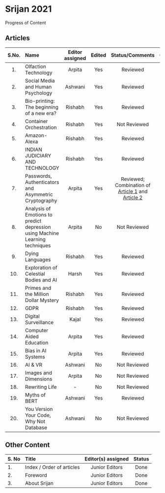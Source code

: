 # Srijan 2021
Progress of Content


## Articles

S.No.   |         Name            | Editor assigned   | Edited | Status/Comments   | Conclusion 
:------:|:----------------------- |:-----------------:|:------:|:-----------------:|:------------:
|1. | Olfaction Technology  | Arpita | Yes | Reviewed | Yes |
|2. | Social Media and Human Psychology | Ashwani | Yes  | Reviewed | Yes |
|3. | Bio-printing: The beginning of a new era? | Rishabh | Yes | Reviewed | Yes |
|4. | Container Orchestration | Rishabh | Yes | Not Reviewed | Yes |
|5. | Amazon-Alexa | Rishabh | Yes | Reviewed | Yes  |
|6. | INDIAN JUDICIARY AND TECHNOLOGY | Rishabh | Yes | Reviewed | Yes |
|7. | Passwords, Authenticators and Asymmetric Cryptography | Arpita | Yes | Reviewed; Combination of [Article 1](https://github.com/RishPoria/Srijan-2021/blob/1b40884a2640003075242fa250f45e7f2661903a/articles/Original/Certificate-Based%20authentication%20and%20asymmetric%20cryptography.edited.docx) and [Article 2](https://github.com/RishPoria/Srijan-2021/blob/1b40884a2640003075242fa250f45e7f2661903a/articles/Original/MovingFromPasswordsToAuthenticators.pdf) | Yes |
|8. | Analysis of Emotions to predict depression using Machine Learning techniques | Arpita | No | Not Reviewed | No |
|9. | Dying Languages | Rishabh | Yes | Reviewed | Yes |
|10. | Exploration of Celestial Bodies and AI | Harsh | Yes | Reviewed | Yes |
|11. | Primes and the Million Dollar Mystery | Rishabh | Yes | Reviewed | Yes |
|12. | GDPR | Rishabh | Yes | Reviewed | Yes |
|13. | Digital Surveillance  | Kajal | Yes | Reviewed | Yes |
|14. | Computer Aided Education | Arpita | Yes | Reviewed | Yes|
|15. | Bias in AI Systems | Arpita | Yes | Reviewed | Yes |
|16. | AI & VR | Ashwani | No | Not Reviewed | No |
|17. | Images and Dimensions | Arpita | No | Not Reviewed | No |
|18. | Rewriting Life | - | No | Not Reviewed | No |
|19. | Myths of BERT | Ashwani | Yes | Reviewed | Yes |
|20. | You Version Your Code, Why Not Database | Ashwani | No | Not Reviewed |  |


## Other Content
S. No	| Title	|Editor(s) assigned	|Status |
------|:------|:-----------------:|:------:
|1. | Index / Order of articles |	Junior Editors	| Done |
|2. |	Foreword	| Junior Editors	| Done |
|3. |	About Srijan	| Junior Editors	| Done |
